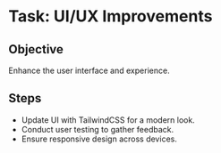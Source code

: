 # Task: UI/UX Improvements

## Objective
Enhance the user interface and experience.

## Steps
- Update UI with TailwindCSS for a modern look.
- Conduct user testing to gather feedback.
- Ensure responsive design across devices. 